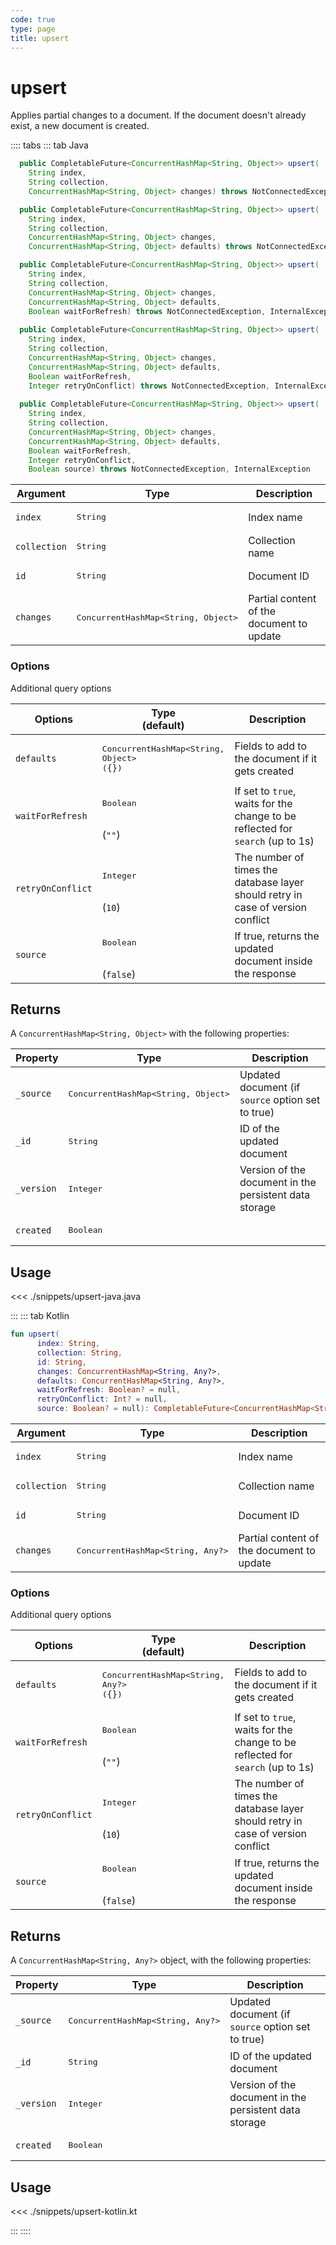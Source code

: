 ```yaml
---
code: true
type: page
title: upsert
---
```


# upsert

<SinceBadge version="Kuzzle 2.8.0"/>
<SinceBadge version="auto-version" />

Applies partial changes to a document. If the document doesn't already exist, a new document is created.

:::: tabs
::: tab Java

```java
  public CompletableFuture<ConcurrentHashMap<String, Object>> upsert(
    String index,
    String collection,
    ConcurrentHashMap<String, Object> changes) throws NotConnectedException, InternalException

  public CompletableFuture<ConcurrentHashMap<String, Object>> upsert(
    String index,
    String collection,
    ConcurrentHashMap<String, Object> changes,
    ConcurrentHashMap<String, Object> defaults) throws NotConnectedException, InternalException

  public CompletableFuture<ConcurrentHashMap<String, Object>> upsert(
    String index,
    String collection,
    ConcurrentHashMap<String, Object> changes,
    ConcurrentHashMap<String, Object> defaults,
    Boolean waitForRefresh) throws NotConnectedException, InternalException
  
  public CompletableFuture<ConcurrentHashMap<String, Object>> upsert(
    String index,
    String collection,
    ConcurrentHashMap<String, Object> changes,
    ConcurrentHashMap<String, Object> defaults,
    Boolean waitForRefresh,
    Integer retryOnConflict) throws NotConnectedException, InternalException
  
  public CompletableFuture<ConcurrentHashMap<String, Object>> upsert(
    String index,
    String collection,
    ConcurrentHashMap<String, Object> changes,
    ConcurrentHashMap<String, Object> defaults,
    Boolean waitForRefresh,
    Integer retryOnConflict,
    Boolean source) throws NotConnectedException, InternalException
```

| Argument     | Type              | Description                               |
| ------------ | ----------------- | ----------------------------------------- |
| `index`      | <pre>String</pre> | Index name                                |
| `collection` | <pre>String</pre> | Collection name                           |
| `id`         | <pre>String</pre> | Document ID                               |
| `changes`       | <pre>ConcurrentHashMap<String, Object></pre> | Partial content of the document to update |

### Options

Additional query options

| Options           | Type<br/>(default)              | Description                                                                        |
| ----------------- | ------------------------------- | ---------------------------------------------------------------------------------- |
| `defaults` | <pre>ConcurrentHashMap<String, Object><br/>(`{}`)        | Fields to add to the document if it gets created    |
| `waitForRefresh`         | <pre>Boolean</pre><br/>(`""`)    | If set to `true`, waits for the change to be reflected for `search` (up to 1s) |
| `retryOnConflict` | <pre>Integer</pre><br/>(`10`)        | The number of times the database layer should retry in case of version conflict    |
| `source`          | <pre>Boolean</pre><br/>(`false`)| If true, returns the updated document inside the response


## Returns

A `ConcurrentHashMap<String, Object>` with the following properties:

| Property     | Type                                         | Description                      |
|------------- |--------------------------------------------- |--------------------------------- |
| `_source`    | <pre>ConcurrentHashMap<String, Object></pre> | Updated document (if `source` option set to true)  |
| `_id`        | <pre>String</pre>                            | ID of the updated document                   |
| `_version`   | <pre>Integer</pre>                           | Version of the document in the persistent data storage |
| `created`     | <pre>Boolean</pre>    

## Usage

<<< ./snippets/upsert-java.java

:::
::: tab Kotlin

```kotlin
fun upsert(
      index: String,
      collection: String,
      id: String,
      changes: ConcurrentHashMap<String, Any?>,
      defaults: ConcurrentHashMap<String, Any?>,
      waitForRefresh: Boolean? = null,
      retryOnConflict: Int? = null,
      source: Boolean? = null): CompletableFuture<ConcurrentHashMap<String, Any?>>
```

| Argument     | Type              | Description                               |
| ------------ | ----------------- | ----------------------------------------- |
| `index`      | <pre>String</pre> | Index name                                |
| `collection` | <pre>String</pre> | Collection name                           |
| `id`         | <pre>String</pre> | Document ID                               |
| `changes`       | <pre>ConcurrentHashMap<String, Any?></pre> | Partial content of the document to update |

### Options

Additional query options

| Options           | Type<br/>(default)              | Description                                                                        |
| ----------------- | ------------------------------- | ---------------------------------------------------------------------------------- |
| `defaults` | <pre>ConcurrentHashMap<String, Any?><br/>(`{}`)        | Fields to add to the document if it gets created    |
| `waitForRefresh`         | <pre>Boolean</pre><br/>(`""`)    | If set to `true`, waits for the change to be reflected for `search` (up to 1s) |
| `retryOnConflict` | <pre>Integer</pre><br/>(`10`)        | The number of times the database layer should retry in case of version conflict    |
| `source`          | <pre>Boolean</pre><br/>(`false`)| If true, returns the updated document inside the response


## Returns

A `ConcurrentHashMap<String, Any?>` object, with the following properties:

| Property     | Type                                         | Description                      |
|------------- |--------------------------------------------- |--------------------------------- |
| `_source`    | <pre>ConcurrentHashMap<String, Any?></pre> | Updated document (if `source` option set to true)  |
| `_id`        | <pre>String</pre>                            | ID of the updated document                   |
| `_version`   | <pre>Integer</pre>                           | Version of the document in the persistent data storage |
| `created`     | <pre>Boolean</pre>    

## Usage

<<< ./snippets/upsert-kotlin.kt

:::
::::
